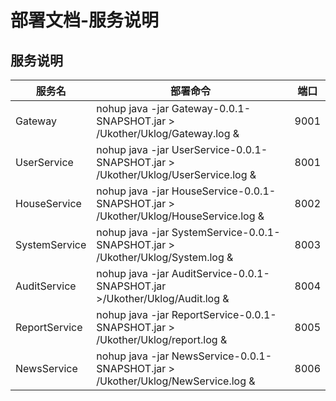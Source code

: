 # 部署文档-服务说明



## 服务说明

| 服务名        | 部署命令                                                     | 端口 |
| ------------- | ------------------------------------------------------------ | ---- |
| Gateway       | nohup java -jar Gateway-0.0.1-SNAPSHOT.jar > /Ukother/Uklog/Gateway.log & | 9001 |
| UserService   | nohup java -jar UserService-0.0.1-SNAPSHOT.jar > /Ukother/Uklog/UserService.log & | 8001 |
| HouseService  | nohup java -jar HouseService-0.0.1-SNAPSHOT.jar > /Ukother/Uklog/HouseService.log & | 8002 |
| SystemService | nohup java -jar SystemService-0.0.1-SNAPSHOT.jar > /Ukother/Uklog/System.log & | 8003 |
| AuditService  | nohup java -jar AuditService-0.0.1-SNAPSHOT.jar >/Ukother/Uklog/Audit.log & | 8004 |
| ReportService | nohup java -jar ReportService-0.0.1-SNAPSHOT.jar > /Ukother/Uklog/report.log & | 8005 |
| NewsService   | nohup java -jar NewsService-0.0.1-SNAPSHOT.jar > /Ukother/Uklog/NewService.log & | 8006 |

